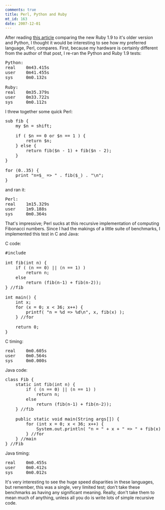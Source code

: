 ```yaml
--- 
comments: true
title: Perl, Python and Ruby
mt_id: 163
date: 2007-12-01
---
```

After reading [this article](http://antoniocangiano.com/2007/11/28/holy-shmoly-ruby-19-smokes-python-away/) comparing the new Ruby 1.9 to it's older version and Python, I thought it would be interesting to see how my preferred language, Perl, compares.  First, because my hardware is certainly different from the author of that post, I re-ran the Python and Ruby 1.9 tests:

<pre>
Python:
real    0m43.415s
user    0m41.455s
sys     0m0.132s

Ruby:
real    0m35.379s
user    0m33.722s
sys     0m0.112s
</pre>

I threw together some quick Perl:

<pre class="brush: ruby;">
sub fib {
    my $n = shift;

    if ( $n == 0 or $n == 1 ) {
        return $n;
    } else {
        return fib($n - 1) + fib($n - 2);
    }
}

for (0..35) {
    print "n=$_ => " . fib($_) . "\n";
}
</pre>

and ran it:

<pre>
Perl:
real    1m15.329s
user    1m9.188s
sys     0m0.364s
</pre>

That's impressive; Perl sucks at this recursive implementation of computing Fibonacci numbers.  Since I had the makings of a little suite of benchmarks, I implemented this test in C and Java:

C code:
<pre class="brush: cpp;">
#include <stdio.h>

int fib(int n) {
    if ( (n == 0) || (n == 1) )
        return n;
    else
        return (fib(n-1) + fib(n-2));
} //fib

int main() {
    int x;
    for (x = 0; x < 36; x++) {
        printf( "n = %d => %d\n", x, fib(x) );
    } //for

    return 0;
}
</pre>

C timing:
<pre>
real    0m0.605s
user    0m0.564s
sys     0m0.000s
</pre>

Java code:
<pre class="brush: java;">
class Fib {
    static int fib(int n) {
        if ( (n == 0) || (n == 1) )
            return n;
        else
            return (fib(n-1) + fib(n-2));
    } //fib

    public static void main(String args[]) {
        for (int x = 0; x < 36; x++) {
            System.out.println( "n = " + x + " => " + fib(x) );
        } //for
    } //main
} //Fib
</pre>

Java timing:
<pre>
real    0m0.455s
user    0m0.412s
sys     0m0.012s
</pre>

It's very interesting to see the huge speed disparities in these languages, but remember, this was a single, very limited test; don't take these benchmarks as having any significant meaning.  Really, don't take them to mean much of anything, unless all you do is write lots of simple recursive code.
